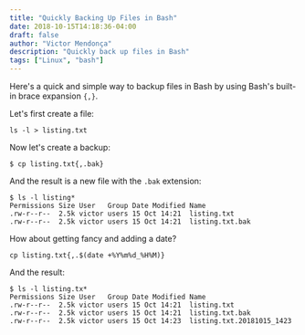 ```yaml
---
title: "Quickly Backing Up Files in Bash"
date: 2018-10-15T14:18:36-04:00
draft: false
author: "Victor Mendonça"
description: "Quickly back up files in Bash"
tags: ["Linux", "bash"]
---
```


Here's a quick and simple way to backup files in Bash by using Bash's built-in brace expansion `{,}`.

Let's first create a file:

```
ls -l > listing.txt
```

Now let's create a backup:

```
$ cp listing.txt{,.bak}
```

And the result is a new file with the `.bak` extension:

```
$ ls -l listing*
Permissions Size User   Group Date Modified Name
.rw-r--r--  2.5k victor users 15 Oct 14:21  listing.txt
.rw-r--r--  2.5k victor users 15 Oct 14:21  listing.txt.bak
```

How about getting fancy and adding a date?

```
cp listing.txt{,.$(date +%Y%m%d_%H%M)}
```

And the result:

```
$ ls -l listing.tx*
Permissions Size User   Group Date Modified Name
.rw-r--r--  2.5k victor users 15 Oct 14:21  listing.txt
.rw-r--r--  2.5k victor users 15 Oct 14:21  listing.txt.bak
.rw-r--r--  2.5k victor users 15 Oct 14:23  listing.txt.20181015_1423
```
